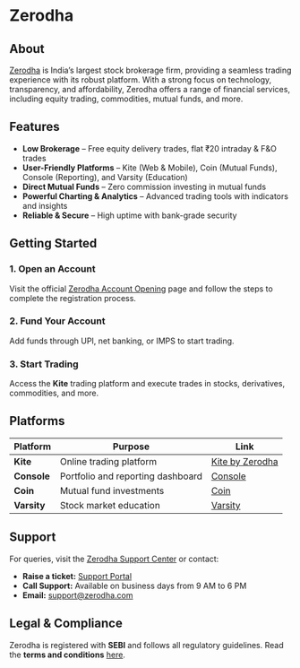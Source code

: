 # Zerodha  

## About  
[Zerodha](https://zerodha.com/) is India’s largest stock brokerage firm, providing a seamless trading experience with its robust platform. With a strong focus on technology, transparency, and affordability, Zerodha offers a range of financial services, including equity trading, commodities, mutual funds, and more.  

## Features  
- **Low Brokerage** – Free equity delivery trades, flat ₹20 intraday & F&O trades  
- **User-Friendly Platforms** – Kite (Web & Mobile), Coin (Mutual Funds), Console (Reporting), and Varsity (Education)  
- **Direct Mutual Funds** – Zero commission investing in mutual funds  
- **Powerful Charting & Analytics** – Advanced trading tools with indicators and insights  
- **Reliable & Secure** – High uptime with bank-grade security  

## Getting Started  
### **1. Open an Account**  
Visit the official [Zerodha Account Opening](https://zerodha.com/open-account) page and follow the steps to complete the registration process.  

### **2. Fund Your Account**  
Add funds through UPI, net banking, or IMPS to start trading.  

### **3. Start Trading**  
Access the **Kite** trading platform and execute trades in stocks, derivatives, commodities, and more.  

## Platforms  
| Platform | Purpose | Link |
|----------|---------|------|
| **Kite** | Online trading platform | [Kite by Zerodha](https://kite.zerodha.com/) |
| **Console** | Portfolio and reporting dashboard | [Console](https://console.zerodha.com/) |
| **Coin** | Mutual fund investments | [Coin](https://coin.zerodha.com/) |
| **Varsity** | Stock market education | [Varsity](https://zerodha.com/varsity/) |

## Support  
For queries, visit the [Zerodha Support Center](https://support.zerodha.com/) or contact:  
- **Raise a ticket:** [Support Portal](https://support.zerodha.com/tickets)  
- **Call Support:** Available on business days from 9 AM to 6 PM  
- **Email:** support@zerodha.com  

## Legal & Compliance  
Zerodha is registered with **SEBI** and follows all regulatory guidelines. Read the **terms and conditions** [here](https://zerodha.com/terms/).  
